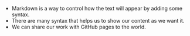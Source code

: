 - Markdown is a way to control how the text will appear by adding some syntax.
- There are many syntax that helps us to show our content as we want it.
- We can share our work with GitHub pages to the world.

